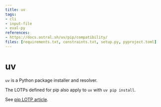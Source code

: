 ```yaml
---
title: uv
tags:
- cli
- input-file
- eval-py
references:
- https://docs.astral.sh/uv/pip/compatibility/
files: [requirements.txt, constraints.txt, setup.py, pyproject.toml]
---
```


# uv
`uv` is a Python package installer and resolver. 

The LOTPs defined for pip also apply to `uv` with `uv pip install`. 

See [pip LOTP article](pip.md). 